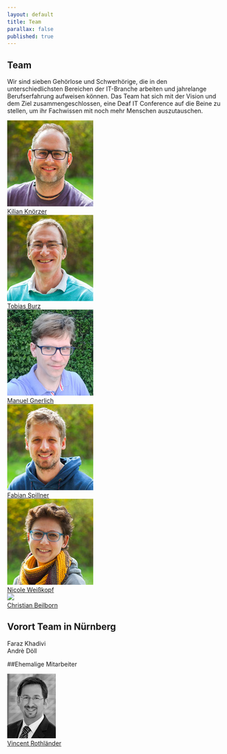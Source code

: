 ```yaml
---
layout: default
title: Team
parallax: false
published: true
---
```




## Team

Wir sind sieben Gehörlose und Schwerhörige, die in den unterschiedlichsten Bereichen der IT-Branche arbeiten und jahrelange Berufserfahrung aufweisen können. Das Team hat sich mit der Vision und dem Ziel zusammengeschlossen, eine Deaf IT Conference auf die Beine zu stellen, um ihr Fachwissen mit noch mehr Menschen auszutauschen.

<section>
	<div class="team-row">
		<div class="team-col"><a href="/team/kilian-knoerzer"><img src="/public/images/kilian_200px.jpg"><br>Kilian Knörzer</a></div>
		<div class="team-col"><a href="/team/tobias-burz"><img src="/public/images/tobias_200px.jpg"><br>Tobias Burz</a></div>
		<div class="team-col"><a href="/team/manuel-gnerlich"><img src="/public/images/manuel_200px.jpg"><br>Manuel Gnerlich</a></div>
	</div>
	<div class="team-row">
		<div class="team-col"><a href="/team/fabian-spillner"><img src="/public/images/fabian_200px.jpg"><br>Fabian Spillner</a></div>
		<div class="team-col"><a href="/team/nicole-weisskopf"><img src="/public/images/nicole_200px.jpg"><br>Nicole Weißkopf</a></div>
		<div class="team-col"><a href="/team/#christian-beilborn"><img src="https://placeholdit.imgix.net/~text?txtsize=33&txt=Christian&w=200&h=200"><br>Christian Beilborn</a></div>
	</div>
</section>

## Vorort Team in Nürnberg

Faraz Khadivi<br>
Andrè Döll

##Ehemalige Mitarbeiter

<a href="/team/vincent-rothlaender"><img src="/public/images/viro_small.jpg"><br>Vincent Rothländer</a>
